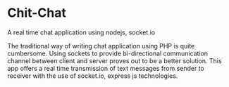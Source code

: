 # Chit-Chat
A real time chat application using  nodejs,  socket.io

The traditional way of writing chat application using PHP is quite cumbersome. Using sockets to provide bi-directional communication channel between client and server proves out to be a better solution. This app offers a real time transmission of text messages from sender to receiver with the use of socket.io, express js technologies.

